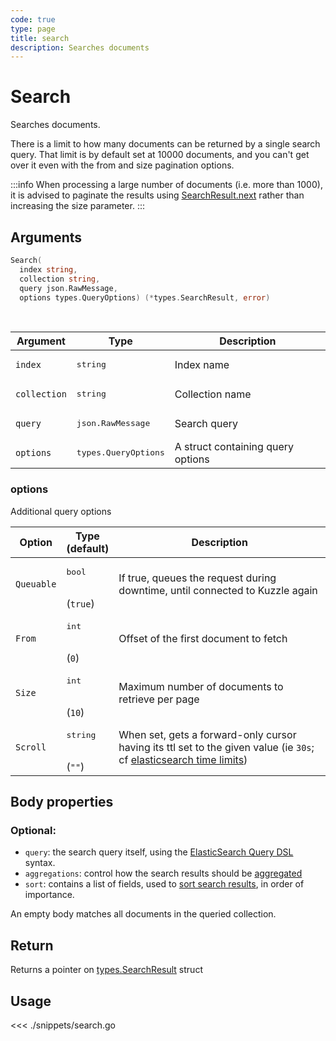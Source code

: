 ```yaml
---
code: true
type: page
title: search
description: Searches documents
---
```


# Search

Searches documents.

There is a limit to how many documents can be returned by a single search query.
That limit is by default set at 10000 documents, and you can't get over it even with the from and size pagination options.

:::info
When processing a large number of documents (i.e. more than 1000), it is advised to paginate the results using [SearchResult.next](/sdk/go/2/core-structs/search-result/#methods) rather than increasing the size parameter.
:::

## Arguments

```go
Search(
  index string,
  collection string,
  query json.RawMessage,
  options types.QueryOptions) (*types.SearchResult, error)
```

<br/>

| Argument     | Type                          | Description                       |
| ------------ | ----------------------------- | --------------------------------- |
| `index`      | <pre>string</pre>             | Index name                        |
| `collection` | <pre>string</pre>             | Collection name                   |
| `query`      | <pre>json.RawMessage</pre>    | Search query                      |
| `options`    | <pre>types.QueryOptions</pre> | A struct containing query options |

### options

Additional query options

| Option     | Type<br/>(default)            | Description                                                                                                                                                                                                           |
| ---------- | ----------------------------- | --------------------------------------------------------------------------------------------------------------------------------------------------------------------------------------------------------------------- |
| `Queuable` | <pre>bool</pre> <br/>(`true`) | If true, queues the request during downtime, until connected to Kuzzle again                                                                                                                                          |
| `From`     | <pre>int</pre><br/>(`0`)      | Offset of the first document to fetch                                                                                                                                                                                 |
| `Size`     | <pre>int</pre><br/>(`10`)     | Maximum number of documents to retrieve per page                                                                                                                                                                      |
| `Scroll`   | <pre>string</pre><br/>(`""`)  | When set, gets a forward-only cursor having its ttl set to the given value (ie `30s`; cf [elasticsearch time limits](https://www.elastic.co/guide/en/elasticsearch/reference/current/common-options.html#time-units)) |

## Body properties

### Optional:

- `query`: the search query itself, using the [ElasticSearch Query DSL](https://www.elastic.co/guide/en/elasticsearch/reference/5.6/query-dsl.html) syntax.
- `aggregations`: control how the search results should be [aggregated](https://www.elastic.co/guide/en/elasticsearch/reference/5.6/search-aggregations.html)
- `sort`: contains a list of fields, used to [sort search results](https://www.elastic.co/guide/en/elasticsearch/reference/5.6/search-request-sort.html), in order of importance.

An empty body matches all documents in the queried collection.

## Return

Returns a pointer on [types.SearchResult](/sdk/go/1/core-structs/search-result) struct

## Usage

<<< ./snippets/search.go
